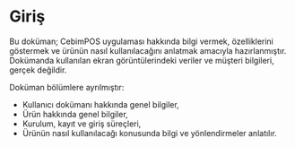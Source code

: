 # Giriş

Bu doküman; CebimPOS uygulaması hakkında bilgi vermek, özelliklerini göstermek ve ürünün nasıl kullanılacağını anlatmak amacıyla hazırlanmıştır. Dokümanda kullanılan ekran görüntülerindeki veriler ve müşteri bilgileri, gerçek değildir.

Doküman bölümlere ayrılmıştır:

* Kullanıcı dokümanı hakkında genel bilgiler,
* Ürün hakkında genel bilgiler,
* Kurulum, kayıt ve giriş süreçleri,
* Ürünün nasıl kullanılacağı konusunda bilgi ve yönlendirmeler anlatılır.

